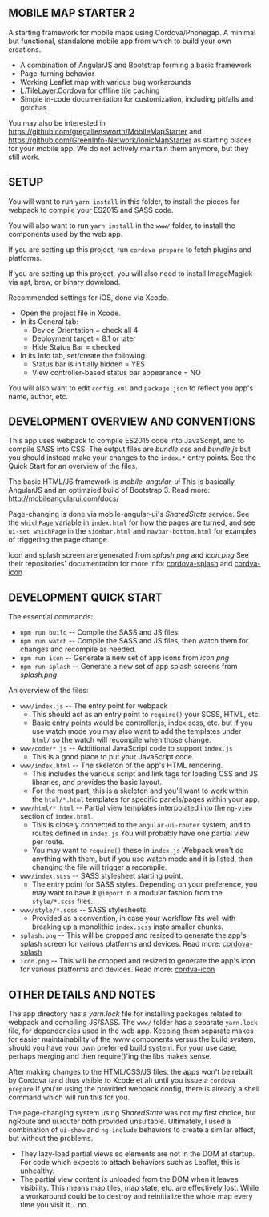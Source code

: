 ## MOBILE MAP STARTER 2

A starting framework for mobile maps using Cordova/Phonegap. A minimal but functional, standalone mobile app from which to build your own creations.

* A combination of AngularJS and Bootstrap forming a basic framework
* Page-turning behavior
* Working Leaflet map with various bug workarounds
* L.TileLayer.Cordova for offline tile caching
* Simple in-code documentation for customization, including pitfalls and gotchas

You may also be interested in https://github.com/gregallensworth/MobileMapStarter and https://github.com/GreenInfo-Network/IonicMapStarter as starting places for your mobile app. We do not actively maintain them anymore, but they still work.


## SETUP

You will want to run `yarn install` in this folder, to install the pieces for webpack to compile your ES2015 and SASS code.

You will also want to run `yarn install` in the `www/` folder, to install the components used by the web app.

If you are setting up this project, run `cordova prepare` to fetch plugins and platforms.

If you are setting up this project, you will also need to install ImageMagick via apt, brew, or binary download.

Recommended settings for iOS, done via Xcode.
* Open the project file in Xcode.
* In its General tab:
  * Device Orientation = check all 4
  * Deployment target = 8.1 or later
  * Hide Status Bar = checked
* In its Info tab, set/create the following.
  * Status bar is initially hidden = YES
  * View controller-based status bar appearance = NO

You will also want to edit `config.xml` and `package.json` to reflect you app's name, author, etc.



## DEVELOPMENT OVERVIEW AND CONVENTIONS

This app uses webpack to compile ES2015 code into JavaScript, and to compile SASS into CSS. The output files are *bundle.css* and *bundle.js* but you should instead make your changes to the `index.*` entry points. See the Quick Start for an overview of the files.

The basic HTML/JS framework is *mobile-angular-ui* This is basically AngularJS and an optimzied build of Bootstrap 3. Read more: http://mobileangularui.com/docs/

Page-changing is done via mobile-angular-ui's *SharedState* service. See the `whichPage` variable in `index.html` for how the pages are turned, and see `ui-set whichPage` in the `sidebar.html` and `navbar-bottom.html` for examples of triggering the page change.

Icon and splash screen are generated from *splash.png* and *icon.png*  See their repositories' documentation for more info: [cordova-splash](https://github.com/AlexDisler/cordova-splash) and [cordva-icon](https://github.com/AlexDisler/cordova-icon)


## DEVELOPMENT QUICK START

The essential commands:
* `npm run build` -- Compile the SASS and JS files.
* `npm run watch` -- Compile the SASS and JS files, then watch them for changes and recompile as needed.
* `npm run icon` -- Generate a new set of app icons from *icon.png*
* `npm run splash` -- Generate a new set of app splash screens from *splash.png*

An overview of the files:
* `www/index.js` -- The entry point for webpack
  * This should act as an entry point to `require()` your SCSS, HTML, etc.
  * Basic entry points would be controller.js, index.scss, etc. but if you use watch mode you may also want to add the templates under `html/` so the watch will recompile when those change.  
* `www/code/*.js` -- Additional JavaScript code to support `index.js`
  * This is a good place to put your JavaScript code.
* `www/index.html` -- The skeleton of the app's HTML rendering.
  * This includes the various script and link tags for loading CSS and JS libraries, and provides the basic layout.
  * For the most part, this is a skeleton and you'll want to work within the `html/*.html` templates for specific panels/pages within your app.
* `www/html/*.html` -- Partial view templates interpolated into the `ng-view` section of `index.html`.
  * This is closely connected to the `angular-ui-router` system, and to routes defined in `index.js` You will probably have one partial view per route.
  * You may want to `require()` these in `index.js` Webpack won't do anything with them, but if you use watch mode and it is listed, then changing the file will trigger a recompile.
* `www/index.scss` -- SASS stylesheet starting point.
  * The entry point for SASS styles. Depending on your preference, you may want to have it `@import` in a modular fashion from the `style/*.scss` files.
* `www/style/*.scss` -- SASS stylesheets.
  * Provided as a convention, in case your workflow fits well with breaking up a monolithic `index.scss` insto smaller chunks.
* `splash.png` -- This will be cropped and resized to generate the app's splash screen for various platforms and devices. Read more: [cordova-splash](https://github.com/AlexDisler/cordova-splash)
* `icon.png` -- This will be cropped and resized to generate the app's icon for various platforms and devices. Read more: [cordva-icon](https://github.com/AlexDisler/cordova-icon)



## OTHER DETAILS AND NOTES

The app directory has a *yarn.lock* file for installing packages related to webpack and compiling JS/SASS. The `www/` folder has a separate `yarn.lock` file, for dependencies used in the web app. Keeping them separate makes for easier maintainability of the www components versus the build system, should you have your own preferred build system. For your use case, perhaps merging and then require()'ing the libs makes sense.

After making changes to the HTML/CSS/JS files, the apps won't be rebuilt by Cordova (and thus visible to Xcode et al) until you issue a `cordova prepare` If you're using the provided webpack config, there is already a shell command which will run this for you.

The page-changing system using *SharedState* was not my first choice, but ngRoute and ui.router both provided unsuitable. Ultimately, I used a combination of `ui-show` and `ng-include` behaviors to create a similar effect, but without the problems. 
  * They lazy-load partial views so elements are not in the DOM at startup. For code which expects to attach behaviors such as Leaflet, this is unhealthy.
  * The partial view content is unloaded from the DOM when it leaves visibility. This means map tiles, map state, etc. are effectively lost. While a workaround could be to destroy and reinitialize the whole map every time you visit it... no.
  

